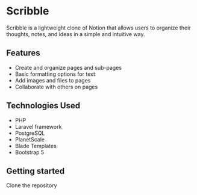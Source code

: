 # Scribble
Scribble is a lightweight clone of Notion that allows users to organize their thoughts, notes, and ideas in a simple and intuitive way.

## Features
- Create and organize pages and sub-pages
- Basic formatting options for text
- Add images and files to pages
- Collaborate with others on pages
## Technologies Used
- PHP
- Laravel framework
- PostgreSQL
- PlanetScale
- Blade Templates
- Bootstrap 5
## Getting started
Clone the repository
